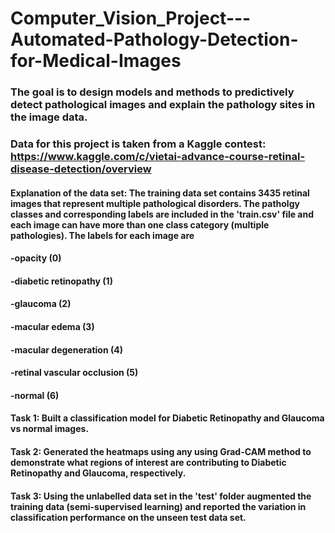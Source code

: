 # Computer_Vision_Project---Automated-Pathology-Detection-for-Medical-Images

### The goal is to design models and methods to predictively detect pathological images and explain the pathology sites in the image data.

### Data for this project is taken from a Kaggle contest: https://www.kaggle.com/c/vietai-advance-course-retinal-disease-detection/overview

#### Explanation of the data set: The training data set contains 3435 retinal images that represent multiple pathological disorders. The patholgy classes and corresponding labels are included in the 'train.csv' file and each image can have more than one class category (multiple pathologies). The labels for each image are

#### -opacity (0) 
#### -diabetic retinopathy (1)
#### -glaucoma (2)
#### -macular edema (3)
#### -macular degeneration (4)
#### -retinal vascular occlusion (5)
#### -normal (6)

#### Task 1: Built a classification model for Diabetic Retinopathy and Glaucoma vs normal images.

#### Task 2: Generated the heatmaps using any using Grad-CAM method to demonstrate what regions of interest are contributing to Diabetic Retinopathy and Glaucoma, respectively.

#### Task 3: Using the unlabelled data set in the 'test' folder augmented the training data (semi-supervised learning) and reported the variation in classification performance on the unseen test data set.
